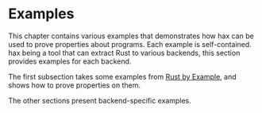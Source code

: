 # Examples

This chapter contains various examples that demonstrates how hax can
be used to prove properties about programs. Each example is
self-contained. hax being a tool that can extract Rust to various
backends, this section provides examples for each backend.

The first subsection takes some examples from [Rust by
Example](https://doc.rust-lang.org/rust-by-example/), and shows how to
prove properties on them.

The other sections present backend-specific examples.
